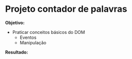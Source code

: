 # Projeto contador de palavras

**Objetivo:** 
- Praticar conceitos básicos do DOM
    - Eventos
    - Manipulação

**Resultado:** 
